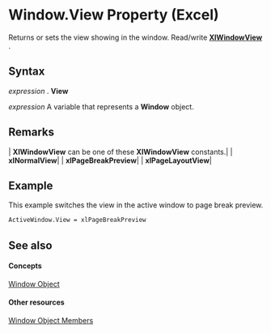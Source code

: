 
# Window.View Property (Excel)

Returns or sets the view showing in the window. Read/write  **[XlWindowView](b60b88f9-af0b-e06e-d4dc-8524e3118e4c.md)** .


## Syntax

 _expression_ . **View**

 _expression_ A variable that represents a **Window** object.


## Remarks





| **XlWindowView** can be one of these **XlWindowView** constants.|
| **xlNormalView**|
| **xlPageBreakPreview**|
| **xlPageLayoutView**|

## Example

This example switches the view in the active window to page break preview.


```vb
ActiveWindow.View = xlPageBreakPreview
```


## See also


#### Concepts


[Window Object](8591b1ad-76f8-14e2-9120-406b65093f5a.md)
#### Other resources


[Window Object Members](f11db427-24a4-041c-2fd5-03ce73ae6c16.md)

